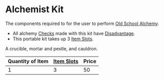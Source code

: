 # Alchemist Kit

The components required to for the user to perform [Old School Alchemy](../../../../Magic/Alchemy/Old%20School%20Alchemy.md).

- All alchemy [Checks](../../../../../Game%20Procedures/Check.md) made with this kit have [Disadvantage](../../../../../Game%20Procedures/Dice%20Rolls/Disadvantage.md).
- This portable kit takes up 3 [Item Slots](../../../../../Player%20Characters/Derived%20Statistics/Item%20Slots.md).

A crucible, mortar and pestle, and cauldron.

| Quantity of Item | [Item Slots](../../../../../Player%20Characters/Derived%20Statistics/Item%20Slots.md) | Price |
| ---------------- | ------------------------------------------------------------------------------------- | ----- |
| 1                | 3                                                                                     | 50    |
